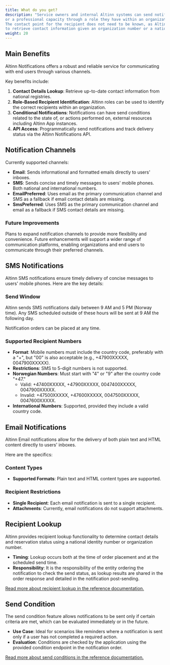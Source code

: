 ```yaml
---
title: What do you get?
description: "Service owners and internal Altinn systems can send notifications to individuals in a personal capacity 
or a professional capacity through a role they have within an organization. 
The contact point for the recipient does not need to be known, as Altinn has access to a wide range of registries
to retrieve contact information given an organization number or a national identity number."
weight: 20
---
```


## Main Benefits

Altinn Notifications offers a robust and reliable service for communicating with end users through various channels. 

Key benefits include:

1. **Contact Details Lookup**: Retrieve up-to-date contact information from national registries.
2. **Role-Based Recipient Identification**: Altinn roles can be used to identify the correct recipients within an organization.
3. **Conditional Notifications**: Notifications can have send conditions related to the state of, or actions performed on,
external resources including Altinn App instances.
4. **API Access**: Programmatically send notifications and track delivery status via the Altinn Notifications API.

## Notification Channels

Currently supported channels:

- **Email**: Sends informational and formatted emails directly to users' inboxes.
- **SMS**: Sends concise and timely messages to users' mobile phones. Both national and international numbers.
- **EmailPreferred**: Uses email as the primary communication channel and SMS as a fallback if email contact details are missing.
- **SmsPreferred**: Uses SMS as the primary communication channel and email as a fallback if SMS contact details are missing.

### Future Improvements

Plans to expand notification channels to provide more flexibility and convenience. Future enhancements will support
a wider range of communication platforms, enabling organizations and end users to communicate through their preferred channels.

## SMS Notifications

Altinn SMS notifications ensure timely delivery of concise messages to users' mobile phones. Here are the key details:

### Send Window
Altinn sends SMS notifications daily between 9 AM and 5 PM (Norway time). 
Any SMS scheduled outside of these hours will be sent at 9 AM the following day.

Notification orders can be placed at any time. 

### Supported Recipient Numbers
- **Format**: Mobile numbers must include the country code, preferably with a "+", 
but "00" is also acceptable (e.g., +47900XXXXX, 0047900XXXXX).
- **Restrictions**: SMS to 5-digit numbers is not supported.
- **Norwegian Numbers**: Must start with "4" or "9" after the country code "+47."
  - Valid: +47400XXXXX, +47900XXXXX, 0047400XXXXX, 0047900XXXXX.
  - Invalid: +47500XXXXX, +47600XXXXX, 0047500XXXXX, 0047600XXXXX.
- **International Numbers**: Supported, provided they include a valid country code.

## Email Notifications

Altinn Email notifications allow for the delivery of both plain text and HTML content directly to users' inboxes. 

Here are the specifics:

### Content Types
- **Supported Formats**: Plain text and HTML content types are supported.

### Recipient Restrictions
- **Single Recipient**: Each email notification is sent to a single recipient.
- **Attachments**: Currently, email notifications do not support attachments.

## Recipient Lookup

Altinn provides recipient lookup functionality to determine contact details and reservation status 
using a national identity number or organization number. 

- **Timing**: Lookup occurs both at the time of order placement and at the scheduled send time.
- **Responsibility**: It is the responsibility of the entity ordering the notification to check the send status, 
as lookup results are shared in the order response and detailed in the notification post-sending.

[Read more about recipient lookup in the reference documentation.](/notifications/reference/recipient-lookup)

## Send Condition

The send condition feature allows notifications to be sent only if certain criteria are met, which can be evaluated immediately or in the future.

- **Use Case**: Ideal for scenarios like reminders where a notification is sent only if a user has not completed a required action.
- **Evaluation**: Conditions are checked by the application using the provided condition endpoint in the notification order.

[Read more about send conditions in the reference documentation.](/notifications/reference/send-condition)

